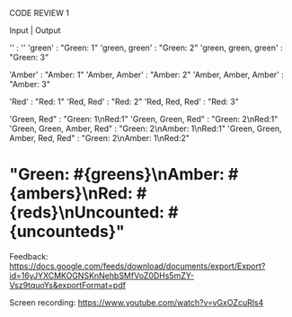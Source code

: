 CODE REVIEW 1

Input | Output

'' : ''
'green' : "Green: 1"
'green, green' : "Green: 2"
'green, green, green' : "Green: 3"

'Amber' : "Amber: 1"
'Amber, Amber' : "Amber: 2"
'Amber, Amber, Amber' : "Amber: 3"

'Red' : "Red: 1"
'Red, Red' : "Red: 2"
'Red, Red, Red' : "Red: 3"

'Green, Red" : "Green: 1\nRed:1"
'Green, Green, Red" : "Green: 2\nRed:1"
'Green, Green, Amber, Red" : "Green: 2\nAmber: 1\nRed:1"
'Green, Green, Amber, Red, Red" : "Green: 2\nAmber: 1\nRed:2"

# "Green: #{greens}\nAmber: #{ambers}\nRed: #{reds}\nUncounted: #{uncounteds}"

Feedback: https://docs.google.com/feeds/download/documents/export/Export?id=16yJYXCMKOGNSKnNehbSMfVoZ0DHs5mZY-Vsz9tquoYs&exportFormat=pdf

Screen recording: https://www.youtube.com/watch?v=vGxOZcuRls4
